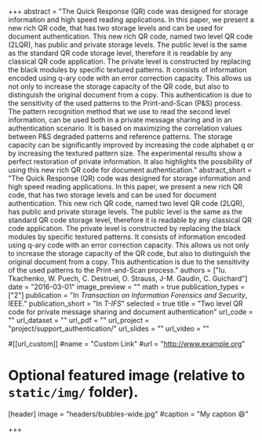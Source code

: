 +++
abstract = "The Quick Response (QR) code was designed for storage information and high speed reading applications. In this paper, we present a new rich QR code, that has two storage levels and can be used for document authentication. This new rich QR code, named two level QR code (2LQR), has public and private storage levels. The public level is the same as the standard QR code storage level, therefore it is readable by any classical QR code application. The private level is constructed by replacing the black modules by specific textured patterns. It consists of information encoded using q-ary code with an error correction capacity. This allows us not only to increase the storage capacity of the QR code, but also to distinguish the original document from a copy. This authentication is due to the sensitivity of the used patterns to the Print-and-Scan (P&S) process. The pattern recognition method that we use to read the second level information, can be used both in a private message sharing and in an authentication scenario. It is based on maximizing the correlation values between P&S degraded patterns and reference patterns. The storage capacity can be significantly improved by increasing the code alphabet q or by increasing the textured pattern size. The experimental results show a perfect restoration of private information. It also highlights the possibility of using this new rich QR code for document authentication."
abstract_short = "The Quick Response (QR) code was designed for storage information and high speed reading applications. In this paper, we present a new rich QR code, that has two storage levels and can be used for document authentication. This new rich QR code, named two level QR code (2LQR), has public and private storage levels. The public level is the same as the standard QR code storage level, therefore it is readable by any classical QR code application. The private level is constructed by replacing the black modules by specific textured patterns. It consists of information encoded using q-ary code with an error correction capacity. This allows us not only to increase the storage capacity of the QR code, but also to distinguish the original document from a copy. This authentication is due to the sensitivity of the used patterns to the Print-and-Scan process."
authors = ["Iu. Tkachenko, W. Puech, C. Destruel, O. Strauss, J-M. Gaudin, C. Guichard"]
date = "2016-03-01"
image_preview = ""
math = true
publication_types = ["2"]
publication = "In *Transaction on Information Forensics and Security*, IEEE."
publication_short = "In *T-IFS*"
selected = true
title = "Two level QR code for private message sharing and document authentication"
url_code = ""
url_dataset = ""
url_pdf = ""
url_project = "project/support_authentication/"
url_slides = ""
url_video = ""

#[[url_custom]]
#name = "Custom Link"
#url = "http://www.example.org"

# Optional featured image (relative to `static/img/` folder).
[header]
image = "headers/bubbles-wide.jpg"
#caption = "My caption :smile:"

+++